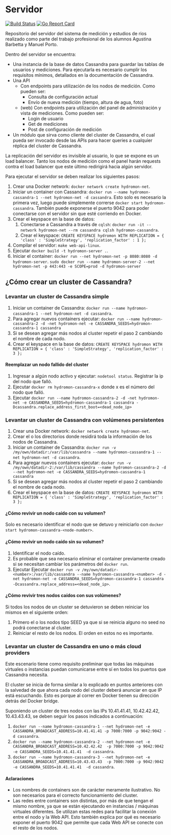# Servidor

[![Build Status](https://travis-ci.org/hydro-monitor/web-api.svg?branch=master)](https://travis-ci.org/hydro-monitor/web-api)
[![Go Report Card](https://goreportcard.com/badge/github.com/hydro-monitor/web-api)](https://goreportcard.com/report/github.com/hydro-monitor/web-api)

Repositorio del servidor del sistema de medición y estudios de rios realizado como parte del trabajo profesional de los 
alumnos Agustina Barbetta y Manuel Porto.

Dentro del servidor se encuentra:
- Una instancia de la base de datos Cassandra para guardar las tablas de usuarios y mediciones. Para ejecutarla es 
necesario cumplir los requisitos mínimos, detallados en la documentación de Cassandra.
- Una API
  - Con endpoints para utilización de los nodos de medición. Como pueden ser:
    - Consulta de configuración actual
    - Envío de nueva medición (tiempo, altura de agua, foto)
  - (web) Con endpoints para utilización del panel de administración y vista de mediciones. Como pueden ser:
    - Login de usuario
    - Get de mediciones
    - Post de configuración de medición
- Un módulo que sirva como cliente del cluster de Cassandra, el cual pueda ser invocado desde las APIs para hacer 
queries a cualquier réplica del cluster de Cassandra.

La replicación del servidor es invisible al usuario, lo que se expone es un load balancer. Tanto los nodos de medición 
como el panel harán requests contra el load balancer que este último redirigirá hacia algún servidor.

Para ejecutar el servidor se deben realizar los siguientes pasos:

1. Crear una Docker network: `docker network create hydromon-net`.
2. Iniciar un container con Cassandra: `docker run --name hydromon-cassandra-1 --net hydromon-net -d cassandra`. Esto
solo es necesario la primera vez, luego puede simplemente correrse `docker start hydromon-cassandra`.
También puede exponerse el puerto 9042 para poder conectarse con el servidor sin que esté corriendo en Docker.
3. Crear el keyspace en la base de datos:
    1. Conectarse a Cassandra a través de `cqlsh`: `docker run -it --network hydromon-net --rm cassandra cqlsh hydromon-cassandra`.
    2. Crear el keyspace: `CREATE KEYSPACE hydromon WITH REPLICATION = { 'class' : 'SimpleStrategy', 'replication_factor' : 1 };`
4. Compilar el servidor: `make web-api-linux`.
5. Ejecutar `docker build -t hydromon-server .`.
6. Iniciar el container: `docker run --net hydromon-net -p 8080:8080 -d hydromon-server`.
`sudo docker run --name hydromon-server-2 --net hydromon-net -p 443:443 -e SCOPE=prod -d hydromon-server`

## ¿Cómo crear un cluster de Cassandra?

### Levantar un cluster de Cassandra simple

1. Iniciar un container de Cassandra: `docker run --name hydromon-cassandra-1 --net hydromon-net -d cassandra`.
2. Para agregar nuevos containers ejecutar: 
`docker run --name hydromon-cassandra-2 -d -net hydromon-net -e CASSANDRA_SEEDS=hydromon-cassandra-1 cassandra`
3. Si se desean agregar más nodos al cluster repetir el paso 2 cambiando el nombre de cada nodo.
4. Crear el keyspace en la base de datos: `CREATE KEYSPACE hydromon WITH REPLICATION = { 'class' : 'SimpleStrategy', 'replication_factor' : 3 };`

#### Reemplazar un nodo fallido del cluster

1. Ingresar a algún nodo activo y ejecutar: `nodetool status`. Registrar la ip del nodo que falló.
2. Ejecutar `docker rm hydromon-cassandra-x` donde x es el número del nodo que falló.
3. Ejecutar `docker run --name hydromon-cassandra-2 -d -net hydromon-net -e CASSANDRA_SEEDS=hydromon-cassandra-1 cassandra -Dcassandra.replace_address_first_boot=<dead_node_ip>`

### Levantar un cluster de Cassandra con volúmenes persistentes

1. Crear una Docker network: `docker network create hydromon-net`.
2. Crear el o los directorios donde residirá toda la información de los nodos de Cassandra.
3. Iniciar un container de Cassandra: `docker run -v /my/own/datadir:/var/lib/cassandra --name hydromon-cassandra-1 --net hydromon-net -d cassandra`.
4. Para agregar nuevos containers ejecutar: 
`docker run -v /my/own/datadir-2:/var/lib/cassandra --name hydromon-cassandra-2 -d --net hydromon-net -e CASSANDRA_SEEDS=hydromon-cassandra-1 cassandra`
5. Si se desean agregar más nodos al cluster repetir el paso 2 cambiando el nombre de cada nodo.
6. Crear el keyspace en la base de datos: `CREATE KEYSPACE hydromon WITH REPLICATION = { 'class' : 'SimpleStrategy', 'replication_factor' : 3 };`

#### ¿Cómo revivir un nodo caído con su volumen?

Solo es necesario identificar el nodo que se detuvo y reiniciarlo con `docker start hydromon-cassandra-<node-number>`.

#### ¿Cómo revivir un nodo caído sin su volumen?

1. Identificar el nodo caído.
2. Es probable que sea necesario eliminar el container previamente creado si se necesitan cambiar los parámetros del 
`docker run`.
2. Ejecutar Ejecutar `docker run -v /my/own/datadir-<number>:/var/lib/cassandra --name hydromon-cassandra-<number> -d -net hydromon-net -e CASSANDRA_SEEDS=hydromon-cassandra-1 cassandra -Dcassandra.replace_address=<dead_node_ip>`.

#### ¿Cómo revivir tres nodos caídos con sus volúmenes?

Si todos los nodos de un cluster se detuvieron se deben reiniciar los mismos en el siguiente orden:
1. Primero el o los nodos tipo SEED ya que si se reinicia alguno no seed no podrá conectarse al cluster.
2. Reiniciar el resto de los nodos. El orden en estos no es importante.

### Levantar un cluster de Cassandra en uno o más cloud providers

Este escenario tiene como requisito preliminar que todas las máquinas virtuales o instancias puedan comunicarse entre sí
en todos los puertos que Cassandra necesita.

El cluster se inicia de forma similar a lo explicado en puntos anteriores con la salvedad de que ahora cada nodo del
cluster deberá anunciar en que IP está escuchando. Esto es porque al correr en Docker tienen su dirección detrás del
Docker bridge.

Suponiendo un cluster de tres nodos con las IPs 10.41.41.41, 10.42.42.42, 10.43.43.43, se deben seguir los pasos 
indicados a continuación:

1. `docker run --name hydromon-cassandra-1 --net hydromon-net -e CASSANDRA_BROADCAST_ADDRESS=10.41.41.41 -p 7000:7000 -p 9042:9042 -d cassandra`.
2. `docker run --name hydromon-cassandra-2 --net hydromon-net -e CASSANDRA_BROADCAST_ADDRESS=10.42.42.42  -p 7000:7000 -p 9042:9042 -e CASSANDRA_SEEDS=10.41.41.41  -d cassandra`.
2. `docker run --name hydromon-cassandra-3 --net hydromon-net -e CASSANDRA_BROADCAST_ADDRESS=10.43.43.43  -p 7000:7000 -p 9042:9042 -e CASSANDRA_SEEDS=10.41.41.41  -d cassandra`.

#### Aclaraciones

- Los nombres de containers son de carácter meramente ilustrativo. No son necesarios para el correcto funcionamiento del
cluster.
- Las redes entre containers son distintas, por más de que tengan el mismo nombre, ya que se están ejecutando en 
instancias / máquinas virtuales diferentes. Se utilizan estas redes para facilitar la conexión entre el nodo y la Web
API. Esto también explica por qué es necesario exponer el puerto 9042 que permite que cada Web API se conecte con el 
resto de los nodos.